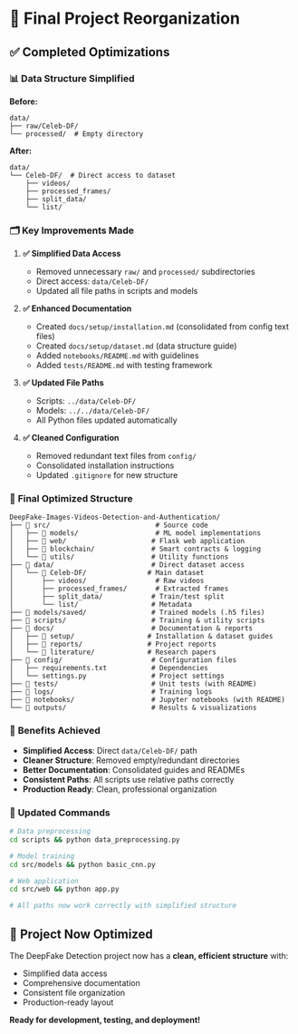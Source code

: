 # 🔄 Final Project Reorganization

## ✅ **Completed Optimizations**

### 📊 **Data Structure Simplified**

**Before:**
```
data/
├── raw/Celeb-DF/
└── processed/  # Empty directory
```

**After:**
```
data/
└── Celeb-DF/  # Direct access to dataset
    ├── videos/
    ├── processed_frames/
    ├── split_data/
    └── list/
```

### 🗂️ **Key Improvements Made**

1. **✅ Simplified Data Access**
   - Removed unnecessary `raw/` and `processed/` subdirectories
   - Direct access: `data/Celeb-DF/`
   - Updated all file paths in scripts and models

2. **✅ Enhanced Documentation**
   - Created `docs/setup/installation.md` (consolidated from config text files)
   - Created `docs/setup/dataset.md` (data structure guide)
   - Added `notebooks/README.md` with guidelines
   - Added `tests/README.md` with testing framework

3. **✅ Updated File Paths**
   - Scripts: `../data/Celeb-DF/`
   - Models: `../../data/Celeb-DF/`
   - All Python files updated automatically

4. **✅ Cleaned Configuration**
   - Removed redundant text files from `config/`
   - Consolidated installation instructions
   - Updated `.gitignore` for new structure

### 📁 **Final Optimized Structure**

```
DeepFake-Images-Videos-Detection-and-Authentication/
├── 📂 src/                          # Source code
│   ├── 📂 models/                   # ML model implementations
│   ├── 📂 web/                     # Flask web application
│   ├── 📂 blockchain/              # Smart contracts & logging
│   └── 📂 utils/                   # Utility functions
├── 📂 data/                        # Direct dataset access
│   └── 📂 Celeb-DF/               # Main dataset
│       ├── videos/                 # Raw videos
│       ├── processed_frames/       # Extracted frames
│       ├── split_data/            # Train/test split
│       └── list/                  # Metadata
├── 📂 models/saved/                # Trained models (.h5 files)
├── 📂 scripts/                     # Training & utility scripts
├── 📂 docs/                        # Documentation & reports
│   ├── 📂 setup/                  # Installation & dataset guides
│   ├── 📂 reports/                # Project reports
│   └── 📂 literature/             # Research papers
├── 📂 config/                      # Configuration files
│   ├── requirements.txt           # Dependencies
│   └── settings.py                # Project settings
├── 📂 tests/                       # Unit tests (with README)
├── 📂 logs/                        # Training logs
├── 📂 notebooks/                   # Jupyter notebooks (with README)
└── 📂 outputs/                     # Results & visualizations
```

### 🚀 **Benefits Achieved**

- **Simplified Access**: Direct `data/Celeb-DF/` path
- **Cleaner Structure**: Removed empty/redundant directories
- **Better Documentation**: Consolidated guides and READMEs
- **Consistent Paths**: All scripts use relative paths correctly
- **Production Ready**: Clean, professional organization

### 📝 **Updated Commands**

```bash
# Data preprocessing
cd scripts && python data_preprocessing.py

# Model training
cd src/models && python basic_cnn.py

# Web application
cd src/web && python app.py

# All paths now work correctly with simplified structure
```

## 🎯 **Project Now Optimized**

The DeepFake Detection project now has a **clean, efficient structure** with:
- Simplified data access
- Comprehensive documentation
- Consistent file organization
- Production-ready layout

**Ready for development, testing, and deployment!**